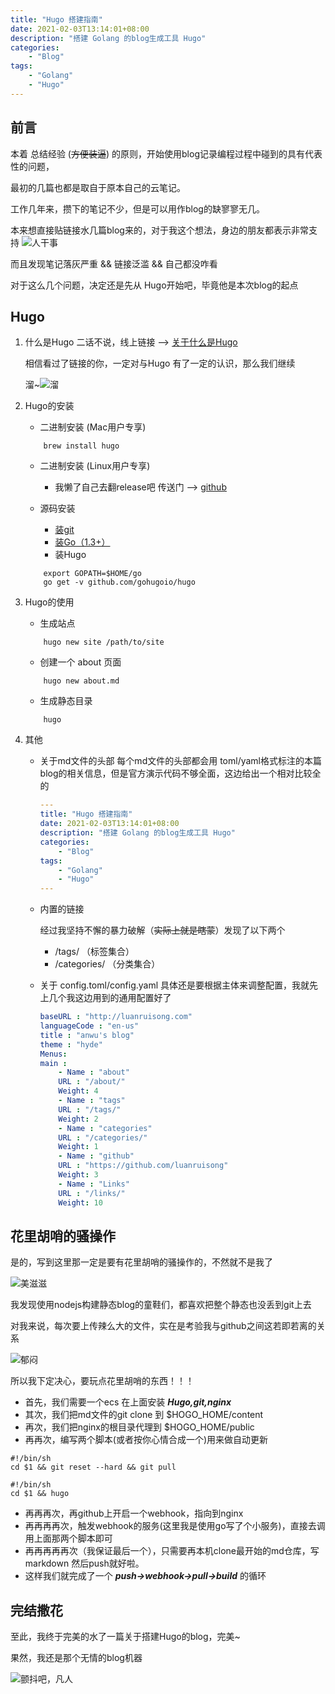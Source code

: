 ```yaml
---
title: "Hugo 搭建指南"
date: 2021-02-03T13:14:01+08:00
description: "搭建 Golang 的blog生成工具 Hugo"
categories:
    - "Blog"
tags:
    - "Golang"
    - "Hugo"
---
```





## 前言

本着 总结经验 (~~方便装逼~~) 的原则，开始使用blog记录编程过程中碰到的具有代表性的问题，

最初的几篇也都是取自于原本自己的云笔记。

工作几年来，攒下的笔记不少，但是可以用作blog的缺寥寥无几。

本来想直接贴链接水几篇blog来的，对于我这个想法，身边的朋友都表示非常支持
![人干事](https://gitee.com/luanruisong/blog_img/raw/master//20210203163437.png)

而且发现笔记落灰严重 && 链接泛滥 && 自己都没咋看

对于这么几个问题，决定还是先从 Hugo开始吧，毕竟他是本次blog的起点

## Hugo

 1. 什么是Hugo
    二话不说，线上链接 --> [关于什么是Hugo](http://baidu.luanruisong.com/?q=%E4%BB%80%E4%B9%88%E6%98%AFHugo)

    相信看过了链接的你，一定对与Hugo 有了一定的认识，那么我们继续

    溜~![溜](https://gitee.com/luanruisong/blog_img/raw/master//20210203164804.png)

 2. Hugo的安装
    - 二进制安装 (Mac用户专享)

    ```shell
        brew install hugo
    ```

    - 二进制安装 (Linux用户专享)

      - 我懒了自己去翻release吧 传送门 --> [github](https://github.com/gohugoio/hugo/releases)

    - 源码安装

      - [装git](http://baidu.luanruisong.com/?q=%E8%A3%85git)
      - [装Go（1.3+）](http://baidu.luanruisong.com/?q=%E8%A3%85go)
      - 装Hugo

    ```shell
        export GOPATH=$HOME/go
        go get -v github.com/gohugoio/hugo
    ```

 3. Hugo的使用

    - 生成站点

    ```shell
        hugo new site /path/to/site
    ```

    - 创建一个 about 页面

    ```shell
        hugo new about.md
    ```

    - 生成静态目录

    ```shell
        hugo    
    ```

 4. 其他
    - 关于md文件的头部
        每个md文件的头部都会用 toml/yaml格式标注的本篇blog的相关信息，但是官方演示代码不够全面，这边给出一个相对比较全的

        ```yaml
        ---
        title: "Hugo 搭建指南"
        date: 2021-02-03T13:14:01+08:00
        description: "搭建 Golang 的blog生成工具 Hugo"
        categories:
            - "Blog"
        tags:
            - "Golang"
            - "Hugo"
        ---
        ```

    - 内置的链接

        经过我坚持不懈的暴力破解（~~实际上就是瞎蒙~~）发现了以下两个
      - /tags/ （标签集合）
      - /categories/ （分类集合）

    - 关于 config.toml/config.yaml
        具体还是要根据主体来调整配置，我就先上几个我这边用到的通用配置好了

        ```yaml
        baseURL : "http://luanruisong.com"
        languageCode : "en-us"
        title : "anwu's blog"
        theme : "hyde"
        Menus:
        main :
            - Name : "about"
            URL : "/about/"
            Weight: 4
            - Name : "tags"
            URL : "/tags/"
            Weight: 2
            - Name : "categories"
            URL : "/categories/"
            Weight: 1
            - Name : "github"
            URL : "https://github.com/luanruisong"
            Weight: 3
            - Name : "Links"
            URL : "/links/"
            Weight: 10
        ```

## 花里胡哨的骚操作

是的，写到这里那一定是要有花里胡哨的骚操作的，不然就不是我了

![美滋滋](https://gitee.com/luanruisong/blog_img/raw/master//20210203170827.png)

我发现使用nodejs构建静态blog的童鞋们，都喜欢把整个静态也没丢到git上去

对我来说，每次要上传辣么大的文件，实在是考验我与github之间这若即若离的关系

![郁闷](https://gitee.com/luanruisong/blog_img/raw/master//20210203171019.png)

所以我下定决心，要玩点花里胡哨的东西！！！

- 首先，我们需要一个ecs 在上面安装 ***Hugo,git,nginx***
- 其次，我们把md文件的git clone 到 $HOGO_HOME/content
- 再次，我们把nginx的根目录代理到 $HOGO_HOME/public
- 再再次，编写两个脚本(或者按你心情合成一个)用来做自动更新

```shell
#!/bin/sh
cd $1 && git reset --hard && git pull
```

```shell
#!/bin/sh
cd $1 && hugo
```

- 再再再次，再github上开启一个webhook，指向到nginx
- 再再再再次，触发webhook的服务(这里我是使用go写了个小服务)，直接去调用上面那两个脚本即可
- 再再再再再次（我保证最后一个），只需要再本机clone最开始的md仓库，写markdown 然后push就好啦。
- 这样我们就完成了一个 ***push->webhook->pull->build*** 的循环

## 完结撒花

至此，我终于完美的水了一篇关于搭建Hugo的blog，完美~

果然，我还是那个无情的blog机器

![颤抖吧，凡人](https://gitee.com/luanruisong/blog_img/raw/master//20210203172223.png)